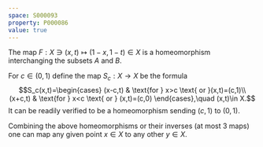 ```yaml
---
space: S000093
property: P000086
value: true
---
```


The map $F:X\ni(x,t)\mapsto(1-x,1-t)\in X$ is a homeomorphism interchanging the subsets $A$ and $B$.

For $c\in(0,1)$ define the map $S_c:X\to X$ be the formula
$$S_c(x,t)=\begin{cases} (x-c,t) & \text{for } x>c
\text{ or }(x,t)=(c,1)\\
(x+c,t) & \text{for } x<c
\text{ or } (x,t)=(c,0)
\end{cases},\quad (x,t)\in X.$$
It can be readily verified to be a homeomorphism
sending $(c,1)$ to $(0,1)$.

Combining the above homeomorphisms or their inverses (at most 3 maps) one can map any given point $x\in X$ to any other $y\in X$.

